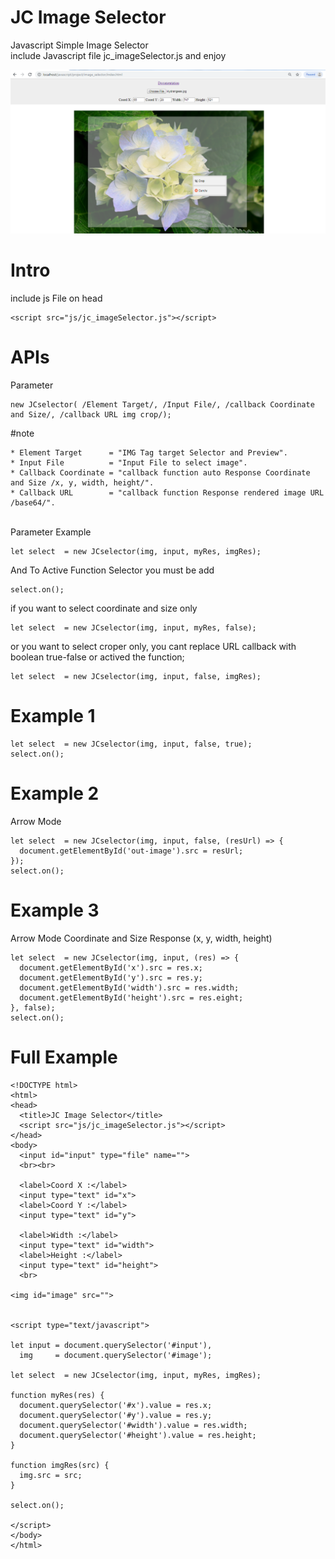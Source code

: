 # JC Image Selector</h1>

Javascript Simple Image Selector<br>
include Javascript file jc_imageSelector.js and enjoy  

<img src="preview.png" alt="jc_imageSelector" title="jc_imageSelector">  

# Intro
include js File on head

    <script src="js/jc_imageSelector.js"></script>

# APIs
Parameter

    new JCselector( /Element Target/, /Input File/, /callback Coordinate and Size/, /callback URL img crop/);

#note

    * Element Target      = "IMG Tag target Selector and Preview".
    * Input File          = "Input File to select image".
    * Callback Coordinate = "callback function auto Response Coordinate and Size /x, y, width, height/".
    * Callback URL        = "callback function Response rendered image URL /base64/".

<br>Parameter Example</b>

    let select  = new JCselector(img, input, myRes, imgRes);

And To Active Function Selector you must be add

    select.on();
if you want to select coordinate and size only

    let select  = new JCselector(img, input, myRes, false);

or you want to select croper only, you cant replace URL callback with boolean true-false or actived the function;

    let select  = new JCselector(img, input, false, imgRes);

# Example 1

    let select  = new JCselector(img, input, false, true);
    select.on();

# Example 2
Arrow Mode

    let select  = new JCselector(img, input, false, (resUrl) => {
      document.getElementById('out-image').src = resUrl;
    });
    select.on();
    
# Example 3
Arrow Mode
Coordinate and Size Response (x, y, width, height)

    let select  = new JCselector(img, input, (res) => {
      document.getElementById('x').src = res.x;
      document.getElementById('y').src = res.y;
      document.getElementById('width').src = res.width;
      document.getElementById('height').src = res.eight;
    }, false);
    select.on();

# Full Example

    <!DOCTYPE html>
    <html>
    <head>
      <title>JC Image Selector</title>
      <script src="js/jc_imageSelector.js"></script>
    </head>
    <body>
      <input id="input" type="file" name="">
      <br><br>

      <label>Coord X :</label>
      <input type="text" id="x">
      <label>Coord Y :</label>
      <input type="text" id="y">

      <label>Width :</label>
      <input type="text" id="width">
      <label>Height :</label>
      <input type="text" id="height">
      <br>

    <img id="image" src=""> 


    <script type="text/javascript">

    let input = document.querySelector('#input'),
      img     = document.querySelector('#image');

    let select  = new JCselector(img, input, myRes, imgRes);

    function myRes(res) {
      document.querySelector('#x').value = res.x;
      document.querySelector('#y').value = res.y;
      document.querySelector('#width').value = res.width;
      document.querySelector('#height').value = res.height;
    }

    function imgRes(src) {
      img.src = src;
    }

    select.on();

    </script>
    </body>
    </html>
